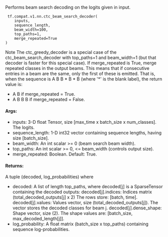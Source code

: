 Performs beam search decoding on the logits given in input.

```
 tf.compat.v1.nn.ctc_beam_search_decoder(
    inputs,
    sequence_length,
    beam_width=100,
    top_paths=1,
    merge_repeated=True
)
```
Note The ctc_greedy_decoder is a special case of the ctc_beam_search_decoder with top_paths=1 and beam_width=1 (but that decoder is faster for this special case).
If merge_repeated is True, merge repeated classes in the output beams. This means that if consecutive entries in a beam are the same, only the first of these is emitted. That is, when the sequence is A B B * B * B (where '*' is the blank label), the return value is:
- A B if merge_repeated = True.
- A B B B if merge_repeated = False.
#### Args:
- inputs: 3-D float Tensor, size [max_time x batch_size x num_classes]. The logits.
- sequence_length: 1-D int32 vector containing sequence lengths, having size [batch_size].
- beam_width: An int scalar >= 0 (beam search beam width).
- top_paths: An int scalar >= 0, <= beam_width (controls output size).
- merge_repeated: Boolean. Default: True.
#### Returns:
A tuple (decoded, log_probabilities) where
- decoded: A list of length top_paths, where decoded[j] is a SparseTensor containing the decoded outputs:
decoded[j].indices: Indices matrix (total_decoded_outputs[j] x 2) The rows store: [batch, time].
decoded[j].values: Values vector, size (total_decoded_outputs[j]). The vector stores the decoded classes for beam j.
decoded[j].dense_shape: Shape vector, size (2). The shape values are: [batch_size, max_decoded_length[j]].
- log_probability: A float matrix (batch_size x top_paths) containing sequence log-probabilities.

